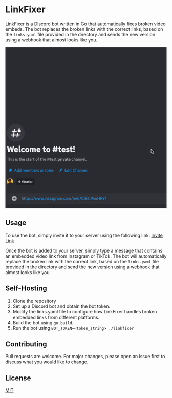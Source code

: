 # LinkFixer

LinkFixer is a Discord bot written in Go that automatically fixes broken video embeds. The bot replaces the broken links with the correct links, based on the `links.yaml` file provided in the directory and sends the new version using a webhook that almost looks like you.

![example.gif](assets%2Fexample.gif)
## Usage

To use the bot, simply invite it to your server using the following link:
[Invite Link](https://discord.com/api/oauth2/authorize?client_id=1073362609115516948&permissions=415001570368&scope=bot)

Once the bot is added to your server, simply type a message that contains an embedded video link from Instagram or TikTok. The bot will automatically replace the broken link with the correct link, based on the `links.yaml` file provided in the directory and send the new version using a webhook that almost looks like you.

## Self-Hosting

1. Clone the repository
2. Set up a Discord bot and obtain the bot token.
3. Modify the links.yaml file to configure how LinkFixer handles broken embedded links from different platforms.
4. Build the bot using `go build`.
5. Run the bot using `BOT_TOKEN=<token_string> ./linkfixer`
## Contributing

Pull requests are welcome. For major changes, please open an issue first to discuss what you would like to change.

## License
[MIT](https://choosealicense.com/licenses/mit/)
